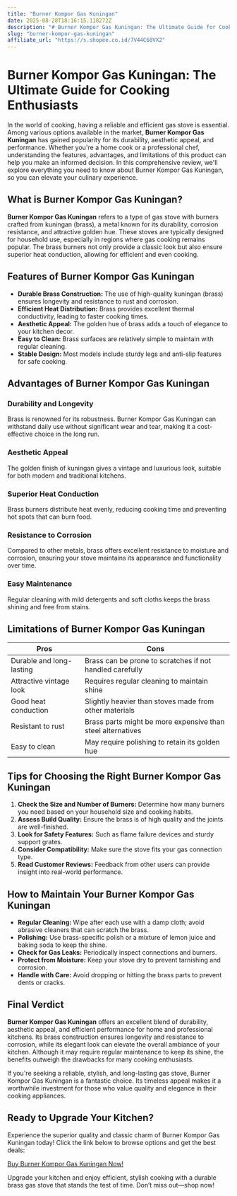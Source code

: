 ```yaml
---
title: "Burner Kompor Gas Kuningan"
date: 2025-08-28T18:16:15.118272Z
description: "# Burner Kompor Gas Kuningan: The Ultimate Guide for Cooking Enthusiasts..."
slug: "burner-kompor-gas-kuningan"
affiliate_url: "https://s.shopee.co.id/7V44C68VX2"
---
```

# Burner Kompor Gas Kuningan: The Ultimate Guide for Cooking Enthusiasts

In the world of cooking, having a reliable and efficient gas stove is essential. Among various options available in the market, **Burner Kompor Gas Kuningan** has gained popularity for its durability, aesthetic appeal, and performance. Whether you're a home cook or a professional chef, understanding the features, advantages, and limitations of this product can help you make an informed decision. In this comprehensive review, we'll explore everything you need to know about Burner Kompor Gas Kuningan, so you can elevate your culinary experience.

## What is Burner Kompor Gas Kuningan?

**Burner Kompor Gas Kuningan** refers to a type of gas stove with burners crafted from kuningan (brass), a metal known for its durability, corrosion resistance, and attractive golden hue. These stoves are typically designed for household use, especially in regions where gas cooking remains popular. The brass burners not only provide a classic look but also ensure superior heat conduction, allowing for efficient and even cooking.

## Features of Burner Kompor Gas Kuningan

- **Durable Brass Construction:** The use of high-quality kuningan (brass) ensures longevity and resistance to rust and corrosion.
- **Efficient Heat Distribution:** Brass provides excellent thermal conductivity, leading to faster cooking times.
- **Aesthetic Appeal:** The golden hue of brass adds a touch of elegance to your kitchen decor.
- **Easy to Clean:** Brass surfaces are relatively simple to maintain with regular cleaning.
- **Stable Design:** Most models include sturdy legs and anti-slip features for safe cooking.

## Advantages of Burner Kompor Gas Kuningan

### Durability and Longevity

Brass is renowned for its robustness. Burner Kompor Gas Kuningan can withstand daily use without significant wear and tear, making it a cost-effective choice in the long run.

### Aesthetic Appeal

The golden finish of kuningan gives a vintage and luxurious look, suitable for both modern and traditional kitchens.

### Superior Heat Conduction

Brass burners distribute heat evenly, reducing cooking time and preventing hot spots that can burn food.

### Resistance to Corrosion

Compared to other metals, brass offers excellent resistance to moisture and corrosion, ensuring your stove maintains its appearance and functionality over time.

### Easy Maintenance

Regular cleaning with mild detergents and soft cloths keeps the brass shining and free from stains.

## Limitations of Burner Kompor Gas Kuningan

| Pros | Cons |
|---|---|
| Durable and long-lasting | Brass can be prone to scratches if not handled carefully |
| Attractive vintage look | Requires regular cleaning to maintain shine |
| Good heat conduction | Slightly heavier than stoves made from other materials |
| Resistant to rust | Brass parts might be more expensive than steel alternatives |
| Easy to clean | May require polishing to retain its golden hue |

## Tips for Choosing the Right Burner Kompor Gas Kuningan

1. **Check the Size and Number of Burners:** Determine how many burners you need based on your household size and cooking habits.
2. **Assess Build Quality:** Ensure the brass is of high quality and the joints are well-finished.
3. **Look for Safety Features:** Such as flame failure devices and sturdy support grates.
4. **Consider Compatibility:** Make sure the stove fits your gas connection type.
5. **Read Customer Reviews:** Feedback from other users can provide insight into real-world performance.

## How to Maintain Your Burner Kompor Gas Kuningan

- **Regular Cleaning:** Wipe after each use with a damp cloth; avoid abrasive cleaners that can scratch the brass.
- **Polishing:** Use brass-specific polish or a mixture of lemon juice and baking soda to keep the shine.
- **Check for Gas Leaks:** Periodically inspect connections and burners.
- **Protect from Moisture:** Keep your stove dry to prevent tarnishing and corrosion.
- **Handle with Care:** Avoid dropping or hitting the brass parts to prevent dents or cracks.

## Final Verdict

**Burner Kompor Gas Kuningan** offers an excellent blend of durability, aesthetic appeal, and efficient performance for home and professional kitchens. Its brass construction ensures longevity and resistance to corrosion, while its elegant look can elevate the overall ambiance of your kitchen. Although it may require regular maintenance to keep its shine, the benefits outweigh the drawbacks for many cooking enthusiasts.

If you're seeking a reliable, stylish, and long-lasting gas stove, Burner Kompor Gas Kuningan is a fantastic choice. Its timeless appeal makes it a worthwhile investment for those who value quality and elegance in their cooking appliances.

## Ready to Upgrade Your Kitchen?

Experience the superior quality and classic charm of Burner Kompor Gas Kuningan today! Click the link below to browse options and get the best deals:

[Buy Burner Kompor Gas Kuningan Now!](https://s.shopee.co.id/7V44C68VX2)

Upgrade your kitchen and enjoy efficient, stylish cooking with a durable brass gas stove that stands the test of time. Don’t miss out—shop now!